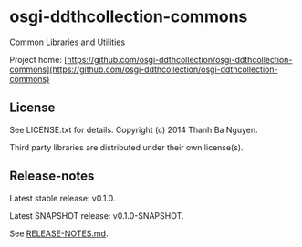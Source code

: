 osgi-ddthcollection-commons
===========================

Common Libraries and Utilities

Project home:
[https://github.com/osgi-ddthcollection/osgi-ddthcollection-commons](https://github.com/osgi-ddthcollection/osgi-ddthcollection-commons)


## License ##

See LICENSE.txt for details. Copyright (c) 2014 Thanh Ba Nguyen.

Third party libraries are distributed under their own license(s).


## Release-notes ##

Latest stable release: v0.1.0.

Latest SNAPSHOT release: v0.1.0-SNAPSHOT.

See [RELEASE-NOTES.md](RELEASE-NOTES.md).
